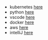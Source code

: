 - kubernetes [here](kubernetes.md)
- python [here](python.md)
- vscode [here](vscode_hacks.md)
- docker [here](docker.md)
- aws [here](aws_tools.md)
- intelliJ [here](intellij-hacks.md)
